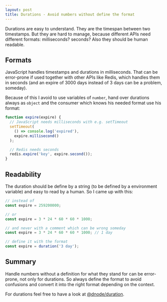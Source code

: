 ```yaml
---
layout: post
title: Durations - Avoid numbers without define the format
---
```


Durations are easy to understand. They are the timespan between two timestamps. But they are hard to manage, because different APIs need different formats: milliseconds? seconds? Also they should be human readable.
<!--more-->

## Formats

JavaScript handles timestamps and durations in milliseconds. That can be error-prone if used together with other APIs like Redis, which handles them in seconds (and an expire of 3000 days instead of 3 days can be a problem, someday).

Because of this I avoid to use variables of `number`, hand over durations always as `object` and the consumer which knows his needed format use his format:

```javascript
function expire(expire) {
  // JavaScript needs milliseconds with e.g. setTimeout
  setTimeout(
    () => console.log('expired'),
    expire.millisecond()
  );

  // Redis needs seconds
  redis.expire('key', expire.second());
}
```

## Readability

The duration should be define by a string (to be defined by a environment variable) and easy to read by a human. So I came up with this:

```javascript
// instead of
const expire = 259200000;

// or
const expire = 3 * 24 * 60 * 60 * 1000;

// and never with a comment which can be wrong someday
const expire = 3 * 24 * 60 * 60 * 1000; // 1 day

// define it with the format
const expire = duration('3 day');
```

## Summary

Handle numbers without a definition for what they stand for can be error-prone, not only for durations. So always define the format to avoid confusions and convert it into the right format depending on the context.

For durations feel free to have a look at [@dnode/duration](https://www.npmjs.com/package/@dnode/duration).
